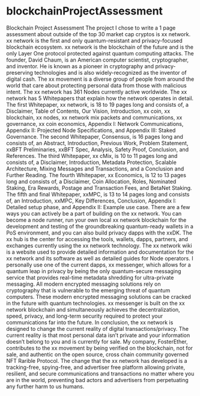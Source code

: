# blockchainProjectAssessment
Blockchain Project Assessment
	The project I chose to write a 1 page assessment about outside of the top 30 market cap cryptos is xx network. xx network is the first and only quantum-resistant and privacy-focused blockchain ecosystem. xx network is the blockchain of the future and is the only Layer One protocol protected against quantum computing attacks. The founder, David Chaum, is an American computer scientist, cryptographer, and inventor. He is known as a pioneer in cryptography and privacy-preserving technologies and is also widely-recognized as the inventor of digital cash. The xx movement is a diverse group of people from around the world that care about protecting personal data from those with malicious intent.
	The xx network has 361 Nodes currently active worldwide. The xx network has 5 Whitepapers that explain how the network operates in detail. The first Whitepaper, xx network, is 18 to 19 pages long and consists of, a Disclaimer, Table of Contents, Our Vision, Introduction, xx coin, xx blockchain, xx nodes, xx network mix packets and communications, xx governance, xx coin economics, Appendix I: Network Communications, Appendix II: Projected Node Specifications, and Appendix III: Staked Governance. The second Whitepaper, Consensus, is 16 pages long and consists of, an Abstract, Introduction, Previous Work, Problem Statement, xxBFT Preliminaries, xxBFT Spec, Analysis, Safety Proof, Conclusion, and References. The third Whitepaper, xx cMix, is 10 to 11 pages long and consists of, a Disclaimer, Introduction, Metadata Protection, Scalable Architecture, Mixing Messages and Transactions, and a Conclusion and Further Reading. The fourth Whitepaper, xx Economics, is 12 to 13 pages long and consists of, a Disclaimer, Coin Allocation, Roles, Nominated Staking, Era Rewards, Postage and Transaction Fees, and BetaNet Staking. The fifth and final Whitepaper, xxMPC, is 13 to 14 pages long and consists of, an Introduction, xxMPC, Key Differences, Conclusion, Appendix I: Detailed setup phase, and Appendix II: Example use case.
	There are a few ways you can actively be a part of building on the xx network. You can become a node runner, run your own local xx network blockchain for the development and testing of the groundbreaking quantum-ready wallets in a PoS environment, and you can also build privacy dapps with the xxDK. The xx hub is the center for accessing the tools, wallets, dapps, partners, and exchanges currently using the xx network technology. The xx network wiki is a website used to provide detailed information and documentation for the xx network and its software as well as detailed guides for Node operators. 
I personally use one of the current dapps, xx messenger, which allows for a quantum leap in privacy by being the only quantum-secure messaging service that provides real-time metadata shredding for ultra-private messaging. All modern encrypted messaging solutions rely on cryptography that is vulnerable to the emerging threat of quantum computers. These modern encrypted messaging solutions can be cracked in the future with quantum technologies. xx messenger is built on the xx network blockchain and simultaneously achieves the decentralization, speed, privacy, and long-term security required to protect your communications far into the future. 
	In conclusion, the xx network is designed to change the current reality of digital transactions/privacy. The current reality is that most personal data isn’t private and your information doesn’t belong to you and is currently for sale. My company, FosterEther, contributes to the xx movement by being verified on the blockchain, not for sale, and authentic on the open source, cross chain community governed NFT Rarible Protocol. The change that the xx network has developed is a tracking-free, spying-free, and advertiser free platform allowing private, resilient, and secure communications and transactions no matter where you are in the world, preventing bad actors and advertisers from perpetuating any further harm to us humans.
